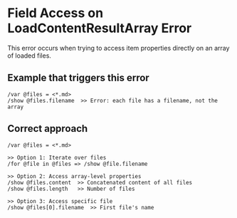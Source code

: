 # Field Access on LoadContentResultArray Error

This error occurs when trying to access item properties directly on an array of loaded files.

## Example that triggers this error

```mlld
/var @files = <*.md>
/show @files.filename  >> Error: each file has a filename, not the array
```

## Correct approach

```mlld
/var @files = <*.md>

>> Option 1: Iterate over files
/for @file in @files => /show @file.filename

>> Option 2: Access array-level properties
/show @files.content  >> Concatenated content of all files
/show @files.length   >> Number of files

>> Option 3: Access specific file
/show @files[0].filename  >> First file's name
```